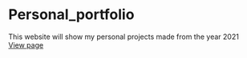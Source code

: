 # Personal_portfolio
This website will show my personal projects made from the year 2021 <br />
[View page](https://sanjanastyles.github.io/Personal_portfolio/)
